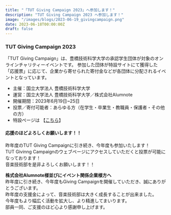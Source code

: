 ```yaml
---
title: "「TUT Giving Campaign 2023」へ参加します！"
description: "TUT Giving Campaign 2023 へ参加します！"
image: "/images/blogs/2023-06-19_givingcampaign.png"
date: 2023-06-18T00:00:00Z
draft: false
---
```


### TUT Giving Campaign 2023

「TUT Giving Campaign」は、豊橋技術科学大学の承認学生団体が対象のオンラインチャリティーイベントです。 参加した団体が特設サイトにて獲得した「応援票」に応じて、企業から寄せられた寄付金などが各団体に分配されるイベントとなっています。
- 主催：国立大学法人 豊橋技術科学大学
- 運営：国立大学法人 豊橋技術科学大学／株式会社Alumnote
- 開催期間：2023年6月19日~25日
- 投票／寄付可能者：あらゆる方（在学生・卒業生・教職員・保護者・その他の方）
- 特設ページは 【[こちら](https://spring2023.tut.giving-campaign.jp/?utm_campaign=gc23s&utm_content=musicandliveproductionclubtechnotut)】

#### 応援のほどよろしくお願いします！！  
昨年度のTUT Giving Campaignに引き続き、今年度も参加いたします！  
TUT Givinng Campaignのウェブページにアクセスしていただくと投票が可能になっております！  
音楽技術部を是非よろしくお願いします！！  

__株式会社Alumnote様並びにイベント関係企業様方へ__  
昨年度に引き続き、今年度もGiving Campaignを開催していただき、誠にありがとうございます。   
昨年度の支援金によって、音楽技術部は大きく成長することが出来ました。  
今年度もより幅広く活動を拡大し、より精進してまいります。  
 部員一同、ご支援のほど心より感謝申し上げます。   
